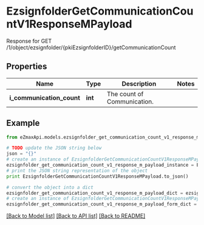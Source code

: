 # EzsignfolderGetCommunicationCountV1ResponseMPayload

Response for GET /1/object/ezsignfolder/{pkiEzsignfolderID}/getCommunicationCount

## Properties
Name | Type | Description | Notes
------------ | ------------- | ------------- | -------------
**i_communication_count** | **int** | The count of Communication. | 

## Example

```python
from eZmaxApi.models.ezsignfolder_get_communication_count_v1_response_m_payload import EzsignfolderGetCommunicationCountV1ResponseMPayload

# TODO update the JSON string below
json = "{}"
# create an instance of EzsignfolderGetCommunicationCountV1ResponseMPayload from a JSON string
ezsignfolder_get_communication_count_v1_response_m_payload_instance = EzsignfolderGetCommunicationCountV1ResponseMPayload.from_json(json)
# print the JSON string representation of the object
print EzsignfolderGetCommunicationCountV1ResponseMPayload.to_json()

# convert the object into a dict
ezsignfolder_get_communication_count_v1_response_m_payload_dict = ezsignfolder_get_communication_count_v1_response_m_payload_instance.to_dict()
# create an instance of EzsignfolderGetCommunicationCountV1ResponseMPayload from a dict
ezsignfolder_get_communication_count_v1_response_m_payload_form_dict = ezsignfolder_get_communication_count_v1_response_m_payload.from_dict(ezsignfolder_get_communication_count_v1_response_m_payload_dict)
```
[[Back to Model list]](../README.md#documentation-for-models) [[Back to API list]](../README.md#documentation-for-api-endpoints) [[Back to README]](../README.md)


